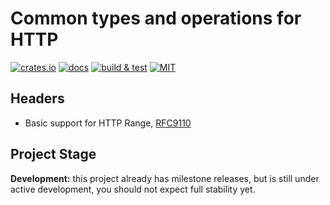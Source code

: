 # Common types and operations for HTTP

[![crates.io](https://img.shields.io/crates/v/http-common)](https://crates.io/crates/http-common)
[![docs](https://img.shields.io/docsrs/http-common)](https://docs.rs/http-common)
[![build & test](https://github.com/sheroz/http-common/actions/workflows/ci.yml/badge.svg)](https://github.com/sheroz/http-common/actions/workflows/ci.yml)
[![MIT](https://img.shields.io/github/license/sheroz/http-common)](https://github.com/sheroz/http-common/tree/main/LICENSE)

## Headers

- Basic support for HTTP Range, [RFC9110](https://www.rfc-editor.org/rfc/rfc9110.html)

## Project Stage

**Development:** this project already has milestone releases, but is still under active development, you should not expect full stability yet.
